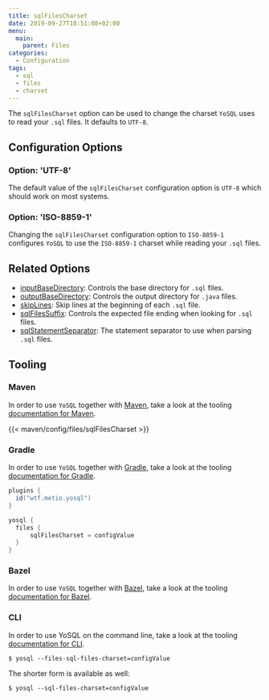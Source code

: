 ```yaml
---
title: sqlFilesCharset
date: 2019-09-27T18:51:08+02:00
menu:
  main:
    parent: Files
categories:
  - Configuration
tags:
  - sql
  - files
  - charset
---
```


The `sqlFilesCharset` option can be used to change the charset `YoSQL` uses to read your `.sql` files. It defaults to `UTF-8`.

## Configuration Options

### Option: 'UTF-8'

The default value of the `sqlFilesCharset` configuration option is `UTF-8` which should work on most systems.

### Option: 'ISO-8859-1'

Changing the `sqlFilesCharset` configuration option to `ISO-8859-1` configures `YoSQL` to use the `ISO-8859-1` charset while reading your `.sql` files.

## Related Options

- [inputBaseDirectory](../inputbasedirectory/): Controls the base directory for `.sql` files.
- [outputBaseDirectory](../outputbasedirectory/): Controls the output directory for `.java` files.
- [skipLines](../skiplines/): Skip lines at the beginning of each `.sql` file.
- [sqlFilesSuffix](../sqlfilessuffix/): Controls the expected file ending when looking for `.sql` files.
- [sqlStatementSeparator](../sqlstatementseparator/): The statement separator to use when parsing `.sql` files.

## Tooling

### Maven

In order to use `YoSQL` together with [Maven](https://maven.apache.org/), take a look at the tooling [documentation for Maven](/tooling/maven/).

{{< maven/config/files/sqlFilesCharset >}}

### Gradle

In order to use `YoSQL` together with [Gradle](https://gradle.org/), take a look at the tooling [documentation for Gradle](/tooling/gradle/).

```groovy
plugins {
  id("wtf.metio.yosql")
}

yosql {
  files {
      sqlFilesCharset = configValue
  }
}
```

### Bazel

In order to use `YoSQL` together with [Bazel](https://bazel.build/), take a look at the tooling [documentation for Bazel](/tooling/bazel/).

### CLI

In order to use YoSQL on the command line, take a look at the tooling [documentation for CLI](/tooling/cli/).

```shell
$ yosql --files-sql-files-charset=configValue
```

The shorter form is available as well:

```shell
$ yosql --sql-files-charset=configValue
```
